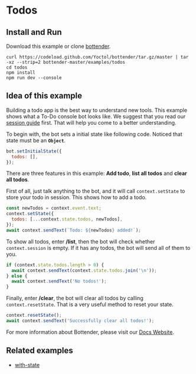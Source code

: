# Todos

## Install and Run

Download this example or clone [bottender](https://github.com/Yoctol/bottender).

```
curl https://codeload.github.com/Yoctol/bottender/tar.gz/master | tar -xz --strip=2 bottender-master/examples/todos
cd todos
npm install
npm run dev --console
```

## Idea of this example

Building a todo app is the best way to understand new tools. This example shows
what a To-Do console bot looks like. We suggest that you read our
[session guide](https://bottender.js.org/docs/Guides-Session) first. That will
help you come to a better understanding.

To begin with, the bot sets a initial state like following code. Noticed that
state must be an **`Object`**.

```js
bot.setInitialState({
  todos: [],
});
```

There are three features in this example: **Add todo**, **list all todos** and
**clear all todos**.

First of all, just talk anything to the bot, and it will call `context.setState`
to store your todo in session. This shows how to add a todo.

```js
const newTodos = context.event.text;
context.setState({
  todos: [...context.state.todos, newTodos],
});
await context.sendText(`Todo: ${newTodos} added!`);
```

To show all todos, enter **/list**, then the bot will check whether
`context.session` is empty. If it has any todos, the bot will send all of them
to you.

```js
if (context.state.todos.length > 0) {
  await context.sendText(context.state.todos.join('\n'));
} else {
  await context.sendText('No todos!');
}
```

Finally, enter **/clear**, the bot will clear all todos by calling
`context.resetState`. That is a very useful method to reset your state.

```js
context.resetState();
await context.sendText('Successfully clear all todos!');
```

For more information about Bottender, please visit our
[Docs Website](https://bottender.js.org/).

## Related examples

- [with-state](../with-state)
